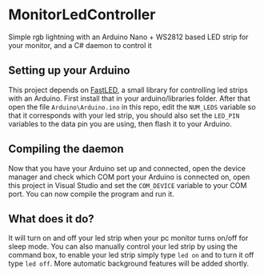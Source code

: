 # MonitorLedController
Simple rgb lightning with an Arduino Nano + WS2812 based LED strip for your monitor, and a C# daemon to control it

Setting up your Arduino
-------------------
This project depends on [FastLED](https://github.com/FastLED/FastLED), a small library for controlling led strips with an Arduino. First install that in your arduino/libraries folder. After that open the file `Arduino\Arduino.ino` in this repo, edit the `NUM_LEDS` variable so that it corresponds with your led strip, you should also set the `LED_PIN` variables to the data pin you are using, then flash it to your Arduino.

Compiling the daemon
-------------------
Now that you have your Arduino set up and connected, open the device manager and check which COM port your Arduino is connected on, open this project in Visual Studio and set the `COM_DEVICE` variable to your COM port. You can now compile the program and run it.

What does it do?
-------------------
It will turn on and off your led strip when your pc monitor turns on/off for sleep mode. You can also manually control your led strip by using the command box, to enable your led strip simply type `led on` and to turn it off type `led off`. More automatic background features will be added shortly.
